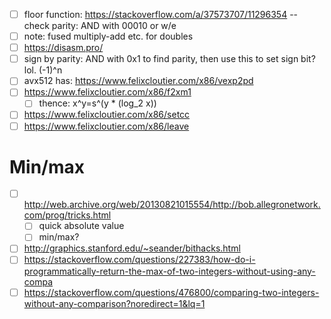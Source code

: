- [ ] floor function: https://stackoverflow.com/a/37573707/11296354
    -- check parity: AND with 00010 or w/e
- [ ] note: fused multiply-add etc. for doubles
- [ ]  https://disasm.pro/
- [ ] sign by parity: AND with 0x1 to find parity, then use this to set sign bit? lol.
  (-1)^n
- [ ] avx512 has: https://www.felixcloutier.com/x86/vexp2pd
- [ ] https://www.felixcloutier.com/x86/f2xm1
  - [ ] thence: x^y=s^(y \* (log_2 x))
- [ ] https://www.felixcloutier.com/x86/setcc
- [ ] https://www.felixcloutier.com/x86/leave
# Min/max
- [ ] http://web.archive.org/web/20130821015554/http://bob.allegronetwork.com/prog/tricks.html
  - [ ] quick absolute value
  - [ ] min/max?
- [ ] http://graphics.stanford.edu/~seander/bithacks.html
- [ ] https://stackoverflow.com/questions/227383/how-do-i-programmatically-return-the-max-of-two-integers-without-using-any-compa
- [ ] https://stackoverflow.com/questions/476800/comparing-two-integers-without-any-comparison?noredirect=1&lq=1
